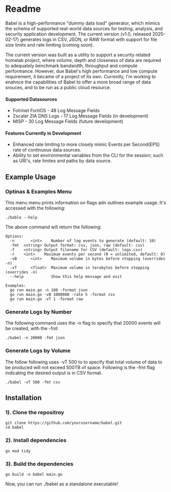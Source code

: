 # Readme
Babel is a high-performance "dummy data load" generator, which mimics the schema of supported real-world data sources for testing, analysis, and security application development. The current version (v1.0, released 2025-02-17) generates logs in CSV, JSON, or RAW format with support for file size limits and rate limiting (coming soon). 

The current version was built as a utility to support a security related homelab project, where volume, depth and closeness of data are required to adequately benchmark bandwidth, throughput and compute performance. However, due Babel's high performance and low compute requirement, it became of a project of its own. Currently, I'm working to enahnce the capabilities of Babel to offer a more broad range of data srouces, and to be run as a public cloud resource. 
#### Supported Datasources
- Fotrinet FortiOS - 48 Log Message Fields
- Zscaler ZIA DNS Logs - 17 Log Message Fields (in development)
- MISP - 30 Log Message Fields (future development)
#### Features Currently in Development
- Enhanced rate limiting to more closely mimic Events per Second(EPS) rate of continuous data sources.
- Ability to set environmental variables from the CLI for the session; such as URI's, rate limites and paths by data source.

## Example Usage

### Optinas & Examples Menu
This menu menu prints information on flags adn outlines example usage. It's accessed with the following:
```
./bable --help
```
The above command will return the following: 
```
Options:
  -n       <int>    Number of log events to generate (default: 10)
  -fmt  <string> Output format: csv, json, raw (default: csv)
  -f    <string> Output filename for CSV (default: logs.csv)
  -r    <int>    Maximum events per second (0 = unlimited, default: 0)
  -vB      <int>    Maximum volume in bytes before stopping (overrides -n)
  -vT      <float>  Maximum volume in terabytes before stopping (overrides -n)
  --help            Show this help message and exit

Examples:
  go run main.go -n 100 -format json
  go run main.go -vB 1000000 -rate 5 -format csv
  go run main.go -vT 1 -format raw
```

### Generate Logs by Number
The following command uses the -n flag to specify that 20000 events will be created, with the -fmt 
```
./babel -n 20000 -fmt json
```

### Generate Logs by Volume
The follow following uses -vT 500 to to specify that total volume of data to be produced will not exceed 500TB of space. Following is the -fmt flag indicating the desired output is in CSV format.
```
./babel -vT 500 -fmt csv
```

## Installation 

### 1). Clone the repositroy
```
git clone https://github.com/yourusername/babel.git
cd babel

```

### 2). Install dependencies
```
go mod tidy
```

### 3). Build the dependencies
```
go build -o babel main.go
```
Now, you can run ./babel as a standalone executable!
